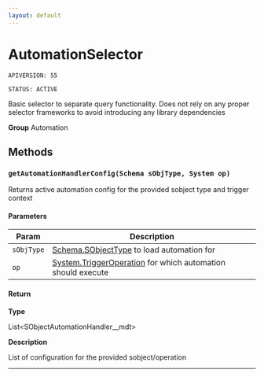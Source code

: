 ```yaml
---
layout: default
---
```

# AutomationSelector

`APIVERSION: 55`

`STATUS: ACTIVE`

Basic selector to separate query functionality. Does not rely on any
proper selector frameworks to avoid introducing any library dependencies


**Group** Automation

## Methods
### `getAutomationHandlerConfig(Schema sObjType, System op)`

Returns active automation config for the provided sobject type and trigger context

#### Parameters

|Param|Description|
|---|---|
|`sObjType`|[Schema.SObjectType](https://developer.salesforce.com/docs/atlas.en-us.apexref.meta/apexref/apex_class_Schema_SObjectType.htm) to load automation for|
|`op`|[System.TriggerOperation](https://developer.salesforce.com/docs/atlas.en-us.apexref.meta/apexref/apex_enum_System_TriggerOperation.htm) for which automation should execute|

#### Return

**Type**

List&lt;SObjectAutomationHandler__mdt&gt;

**Description**

List of configuration for the provided sobject/operation

---
